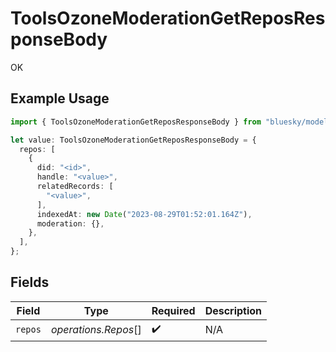 # ToolsOzoneModerationGetReposResponseBody

OK

## Example Usage

```typescript
import { ToolsOzoneModerationGetReposResponseBody } from "bluesky/models/operations";

let value: ToolsOzoneModerationGetReposResponseBody = {
  repos: [
    {
      did: "<id>",
      handle: "<value>",
      relatedRecords: [
        "<value>",
      ],
      indexedAt: new Date("2023-08-29T01:52:01.164Z"),
      moderation: {},
    },
  ],
};
```

## Fields

| Field                | Type                 | Required             | Description          |
| -------------------- | -------------------- | -------------------- | -------------------- |
| `repos`              | *operations.Repos*[] | :heavy_check_mark:   | N/A                  |